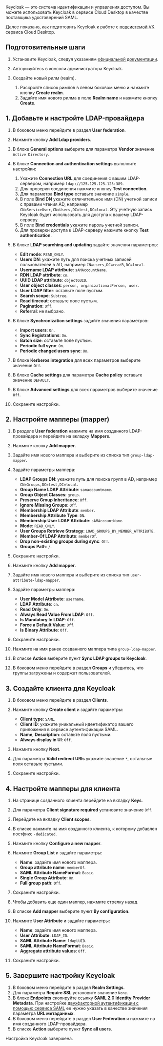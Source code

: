 Keycloak — это система идентификации и управления доступом. Вы можете использовать Keycloak в сервисе Cloud Desktop в качестве поставщика удостоверений SAML.

Далее показано, как подготовить Keycloak к работе с [подсистемой VK](../../service-management/config/setup-provider) сервиса Cloud Desktop.

## Подготовительные шаги

1. Установите Keycloak, следуя указаниям [официальной документации](https://www.keycloak.org/getting-started/getting-started-docker).
1. Авторизуйтесь в консоли администратора Keycloak.
1. Создайте новый рилм (realm).

   1. Раскройте список римлов в левом боковом меню и нажмите кнопку **Create realm**.
   1. Задайте имя нового рилма в поле **Realm name** и нажмите кнопку **Create**.

## 1. Добавьте и настройте LDAP-провайдера

1. В боковом меню перейдите в раздел **User federation**.
1. Нажмите кнопку **Add Ldap providers**.
1. В блоке **General options** выберите для параметра **Vendor** значение `Active Directory`.
1. В блоке **Connection and authentication settings** выполните настройки:

   1. Укажите **Connection URL** для соединения с вашим LDAP-сервером, например `ldap://125.125.125.125:389`.
   1. Для проверки соединения нажмите кнопку **Test connection**.
   1. Для параметра **Bind type** оставьте значение `simple`.
   1. В поле **Bind DN** укажите отличительное имя (DN) учетной записи с правами чтения AD, например `CN=ServiceUser,CN=Users,DC=test,DC=local`. Эту учетную запись Keycloak будет использовать для доступа к вашему LDAP-серверу.
   1. В поле **Bind credentials** укажите пароль учетной записи.
   1. Для проверки доступа к LDAP-серверу нажмите кнопку **Test authentication**.

1. В блоке **LDAP searching and updating** задайте значения параметров:

   - **Edit mode**: `READ_ONLY`.
   - **Users DN**: укажите путь для поиска учетных записей пользователей в AD, например `CN=users,DC=rcad3,DC=local`.
   - **Username LDAP attribute**: `sAMAccountName`.
   - **RDN LDAP attribute**: `cn`.
   - **UUID LDAP attribute**: `objectGUID`.
   - **User object classes**: `person, organizationalPerson, user`.
   - **User LDAP filter**: оставьте поле пустым.
   - **Search scope**: `Subtree`.
   - **Read timeout**: оставьте поле пустым.
   - **Pagination**: `Off`.
   - **Referral**: не выбрано.

1. В блоке **Synchronization settings** задайте значения параметров:

   - **Import users**: `On`.
   - **Sync Registrations**: `On`.
   - **Batch size**: оставьте поле пустым.
   - **Periodic full sync**: `On`.
   - **Periodic changed users sync**: `On`.

1. В блоке **Kerberos integration** для всех параметров выберите значение `Off`.
1. В блоке **Cache settings** для параметра **Cache policy** оставьте значение `DEFAULT`.
1. В блоке **Advanced settings** для всех параметров выберите значение `Off`.
1. Сохраните настройки.

## 2. Настройте мапперы (mapper)

1. В разделе **User federation** нажмите на имя созданного LDAP-провайдера и перейдите на вкладку **Mappers**.
1. Нажмите кнопку **Add mapper**.
1. Задайте имя нового маппера и выберите из списка тип `group-ldap-mapper`.
1. Задайте параметры маппера:

   - **LDAP Groups DN**: укажите путь для поиска групп в AD, например `CN=Groups,DC=test,DC=local`.
   - **Group Name LDAP Attribute**: `samaccountname`.
   - **Group Object Classes**: `group`.
   - **Preserve Group Inheritance**: `Off`.
   - **Ignore Missing Groups**: `Off`.
   - **Membership LDAP Attribute**: `member`.
   - **Membership Attribute Type**: `DN`.
   - **Membership User LDAP Attribute**: `sAMAccountName`.
   - **Mode**: `READ_ONLY`.
   - **User Groups Retrieve Strategy**: `LOAD_GROUPS_BY_MEMBER_ATTRIBUTE`.
   - **Member-Of LDAP Attribute**: `memberOf`.
   - **Drop non-existing groups during sync**: `Off`.
   - **Groups Path**: `/`.

1. Сохраните настройки.
1. Нажмите кнопку **Add mapper**.
1. Задайте имя нового маппера и выберите из списка тип `user-attribute-ldap-mapper`.
1. Задайте параметры маппера:

   - **User Model Attribute**: `username`.
   - **LDAP Attribute**: `cn`.
   - **Read Only**: `On`.
   - **Always Read Value From LDAP**: `Off`.
   - **Is Mandatory In LDAP**: `Off`.
   - **Force a Default Value**: `Off`.
   - **Is Binary Attribute**: `Off`.

1. Сохраните настройки.
1. Нажмите на имя ранее созданного маппера типа `group-ldap-mapper`.
1. В списке **Action** выберите пункт **Sync LDAP groups to Keycloak**.
1. В боковом меню перейдите в раздел **Groups** и убедитесь, что группы загружены и содержат пользователей.

## 3. Создайте клиента для Keycloak

1. В боковом меню перейдите в раздел **Clients**.
1. Нажмите кнопку **Create client** и задайте параметры:

   - **Client type**: `SAML`.
   - **Client ID**: укажите уникальный идентификатор вашего приложения в сервисе аутентификации SAML.
   - **Name**, **Description**: оставьте поля пустыми.
   - **Always display in UI**: `Off`.

1. Нажмите кнопку **Next**.
1. Для параметра **Valid redirect URIs** укажите значение `*`, остальные поля оставьте пустыми.
1. Сохраните настройки.

## 4. Настройте мапперы для клиента

1. На странице созданного клиента перейдите на вкладку **Keys**.
1. Для параметра **Client signature required** установите значение `Off`.
1. Перейдите на вкладку **Client scopes**.
1. В списке нажмите на имя созданного клиента, к которому добавлен постфикс `-dedicated`.
1. Нажмите кнопку **Configure a new mapper**.
1. Нажмите **Group List** и задайте параметры:

   - **Name**: задайте имя нового маппера.
   - **Group attribute name**: `memberOf`.
   - **SAML Attribute NameFormat**: `Basic`.
   - **Single Group Attribute**: `On`.
   - **Full group path**: `Off`.

1. Сохраните настройки.

1. Чтобы добавить еще один маппер, нажмите стрелку назад.
1. В списке **Add mapper** выберите пункт **By configuration**.
1. Нажмите **User Attribute** и задайте параметры:

   - **Name**: задайте имя нового маппера.
   - **User Attribute**: `LDAP_ID`.
   - **SAML Attribute Name**: `ldapUUID`.
   - **SAML Attribute NameFormat**: `Basic`.
   - **Aggregate attribute values**: `Off`.

1. Сохраните настройки.

## 5. Завершите настройку Keycloak

1. В боковом меню перейдите в раздел **Realm Settings**.
1. Для параметра **Require SSL** установите значение `None`.
1. В блоке **Endpoints** скопируйте ссылку **SAML 2.0 Identity Provider Metadata**. При настройке [двухфакторной аутентификации с помощью сервиса SAML](../../service-management/config/setup-saml) ее нужно указать в качестве значения параметра **URL метаданных**.
1. В боковом меню перейдите в раздел **User Federation** и нажмите на имя созданного LDAP-провайдера.
1. В списке **Action** выберите пункт **Sync all users**.

Настройка Keycloak завершена.
